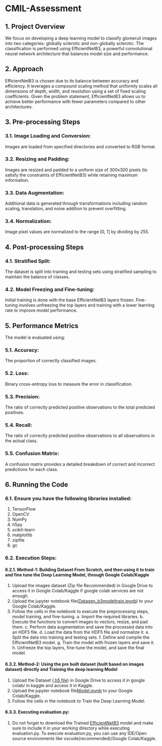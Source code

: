 # CMIL-Assessment
## 1. Project Overview
We focus on developing a deep learning model to classify glomeruli images into two categories: globally sclerotic and non-globally sclerotic. The classification is performed using EfficientNetB3, a powerful convolutional neural network architecture that balances model size and performance.

## 2. Approach
EfficientNetB3 is chosen due to its balance between accuracy and efficiency. It leverages a compound scaling method that uniformly scales all dimensions of depth, width, and resolution using a set of fixed scaling coefficients. Given the problem statement, EfficientNetB3 allows us to achieve better performance with fewer parameters compared to other architectures.

## 3. Pre-processing Steps
### 3.1. Image Loading and Conversion:
Images are loaded from specified directories and converted to RGB format.
### 3.2. Resizing and Padding:
Images are resized and padded to a uniform size of 300x300 pixels (to satisfy the constraints of EfficientNetB3) while retaining maximum information.
### 3.3. Data Augmentation:
Additional data is generated through transformations including random scaling, translation, and noise addition to prevent overfitting.
### 3.4. Normalization: 
Image pixel values are normalized to the range [0, 1] by dividing by 255.

## 4. Post-processing Steps
### 4.1. Stratified Split:
The dataset is split into training and testing sets using stratified sampling to maintain the balance of classes.
### 4.2. Model Freezing and Fine-tuning:
Initial training is done with the base EfficientNetB3 layers frozen.
Fine-tuning involves unfreezing the top layers and training with a lower learning rate to improve model performance.

## 5. Performance Metrics
The model is evaluated using:
### 5.1. Accuracy: 
The proportion of correctly classified images.
### 5.2. Loss: 
Binary cross-entropy loss to measure the error in classification.
### 5.3. Precision: 
The ratio of correctly predicted positive observations to the total predicted positives.
### 5.4. Recall: 
The ratio of correctly predicted positive observations to all observations in the actual class.
### 5.5. Confusion Matrix:
A confusion matrix provides a detailed breakdown of correct and incorrect predictions for each class.

## 6. Running the Code
### 6.1. Ensure you have the following libraries installed:
1. TensorFlow
2. OpenCV
3. NumPy
4. h5py
5. scikit-learn
6. matplotlib
7. zipfile
8. gc
### 6.2. Execution Steps:
#### 6.2.1. Method-1: Building Dataset From Scratch, and then using it to train and fine tune the Deep Learning Model, through Google Colab/Kaggle
1. Upload the images dataset (Zip file Recommended) in Google Drive to access it in Google Colab/Kaggle if google colab services are not enough.
2. Upload the jupyter notebook file([Datagen_b3modeltrain.ipynb](Datagen_b3modeltrain.ipynb)) to your Google Colab/Kaggle.
3. Follow the cells in the notebook to execute the preprocessing steps, model training, and fine-tuning.
a. Import the required libraries.
b. Execute the functions to convert images to vectors, resize, and pad them.
c. Perform data augmentation and save the processed data into an HDF5 file.
d. Load the data from the HDF5 file and normalize it.
e. Split the data into training and testing sets.
f. Define and compile the EfficientNetB3 model.
g. Train the model with frozen layers and save it.
h. Unfreeze the top layers, fine-tune the model, and save the final model.
#### 6.3.2. Method-2: Using the pre built dataset (built based on images dataset) directly and Training the deep learning Model
1. Upload the Dataset (<a href = "https://www.kaggle.com/datasets/gaddamakhilreddy/preprocessed-glomeruli-dataset">.h5 file</a>) in Google Drive to access it in google colab/ in kaggle and access it in Kaggle.
2. Upload the jupyter notebook file[Model.ipynb](Model.ipynb) to your Google Colab/Kaggle.
3. Follow the cells in the notebook to Train the Deep Learning Model.
#### 6.3.3. Executing evaluation.py:
1. Do not forget to download the Trained <a href="https://drive.google.com/file/d/11uOJ0DyONX64G1vd6b6q56f3MEC1FQXR/view?usp=sharing">EfficientNetB3</a> model and make sure to include it in your working directory while executing evaluation.py. To execute evaluation.py, you can use any IDE/Open source environments like vscode(recommended)/Google Colab/Kaggle.
